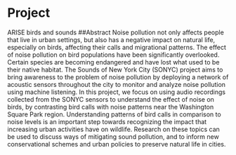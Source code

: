 # Project
ARISE birds and sounds
##Abstract
Noise pollution not only affects people that live in urban settings, but also has a negative impact on natural life, especially on birds, affecting their calls and migrational patterns. The effect of noise pollution on bird populations have been significantly overlooked. Certain species are becoming endangered and have lost what used to be their native habitat. The Sounds of New York City (SONYC) project aims to bring awareness to the problem of noise pollution by deploying a network of acoustic sensors throughout the city to monitor and analyze noise pollution using machine listening. In this project, we focus on using audio recordings collected from the SONYC sensors to understand the effect of noise on birds, by contrasting bird calls with noise patterns near the Washington Square Park region. Understanding patterns of bird calls in comparison to noise levels is an important step towards recognizing the impact that increasing urban activities have on wildlife. Research on these topics can be used to discuss ways of mitigating sound pollution, and to inform new conservational schemes and urban policies to preserve natural life in cities. 

